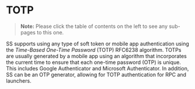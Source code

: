 [title]: # (TOTP)
[tags]: # (Authentication, Credentials, 2FA)
[priority]: #

# TOTP

> **Note:** Please click the table of contents on the left to see any sub-pages to this one.

SS supports using any type of soft token or mobile app authentication using the *Time-Based One-Time Password* (TOTP) RFC6238 algorithm. TOTPs are usually generated  by a mobile app using an algorithm that incorporates the current time to ensure that each one-time password (OTP) is unique. This includes Google Authenticator and Microsoft Authenticator. In addition, SS can be an OTP generator, allowing for TOTP authentication for RPC and launchers.
